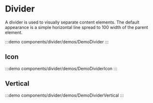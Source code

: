 <script setup>
import DemoDivider from '@/components/divider/demos/DemoDivider.vue'
import DemoDividerIcon from '@/components/divider/demos/DemoDividerIcon.vue'
import DemoDividerVertical from '@/components/divider/demos/DemoDividerVertical.vue'
</script>

# Divider

A divider is used to visually separate content elements.
The default appearance is a simple horizontal line spread to 100 width of the parent element.

:::demo components/divider/demos/DemoDivider
<DemoDivider />
:::

## Icon

:::demo components/divider/demos/DemoDividerIcon
<DemoDividerIcon />
:::

## Vertical

:::demo components/divider/demos/DemoDividerVertical
<DemoDividerVertical />
:::
